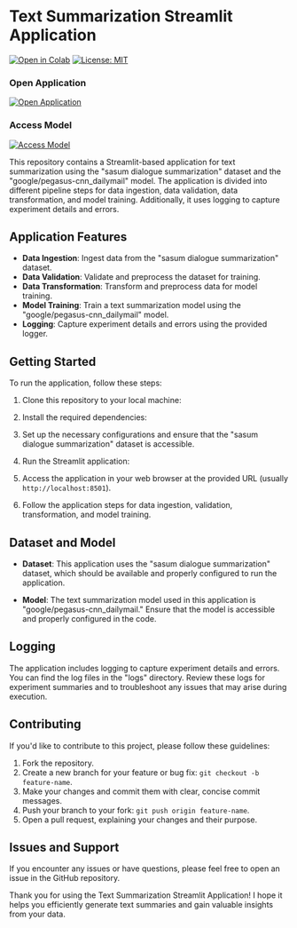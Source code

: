 # Text Summarization Streamlit Application

[![Open in Colab](https://colab.research.google.com/assets/colab-badge.svg)](https://colab.research.google.com/drive/1pnhMW99OsfIlQAc98XCU3MaclwTf6g7P) [![License: MIT](https://img.shields.io/badge/License-MIT-green.svg)](https://github.com/jasmeetsingh-028/Text-Summarization/blob/main/LICENSE.md)

### Open Application
[![Open Application](https://img.shields.io/badge/Hugging%20Face-Open%20Application-blue)](https://huggingface.co/spaces/ailm/text-summarizat-gradio-app)

### Access Model
[![Access Model](https://img.shields.io/badge/Hugging%20Face-Access%20Model-blue)](https://huggingface.co/ailm/pegsus-text-summarization)

This repository contains a Streamlit-based application for text summarization using the "sasum dialogue summarization" dataset and the "google/pegasus-cnn_dailymail" model. The application is divided into different pipeline steps for data ingestion, data validation, data transformation, and model training. Additionally, it uses logging to capture experiment details and errors.

## Application Features

- **Data Ingestion**: Ingest data from the "sasum dialogue summarization" dataset.
- **Data Validation**: Validate and preprocess the dataset for training.
- **Data Transformation**: Transform and preprocess data for model training.
- **Model Training**: Train a text summarization model using the "google/pegasus-cnn_dailymail" model.
- **Logging**: Capture experiment details and errors using the provided logger.

## Getting Started

To run the application, follow these steps:

1. Clone this repository to your local machine:

2. Install the required dependencies:

3. Set up the necessary configurations and ensure that the "sasum dialogue summarization" dataset is accessible.

4. Run the Streamlit application:


5. Access the application in your web browser at the provided URL (usually `http://localhost:8501`).

6. Follow the application steps for data ingestion, validation, transformation, and model training.

## Dataset and Model

- **Dataset**: This application uses the "sasum dialogue summarization" dataset, which should be available and properly configured to run the application.

- **Model**: The text summarization model used in this application is "google/pegasus-cnn_dailymail." Ensure that the model is accessible and properly configured in the code.

## Logging

The application includes logging to capture experiment details and errors. You can find the log files in the "logs" directory. Review these logs for experiment summaries and to troubleshoot any issues that may arise during execution.

## Contributing

If you'd like to contribute to this project, please follow these guidelines:

1. Fork the repository.
2. Create a new branch for your feature or bug fix: `git checkout -b feature-name`.
3. Make your changes and commit them with clear, concise commit messages.
4. Push your branch to your fork: `git push origin feature-name`.
5. Open a pull request, explaining your changes and their purpose.

## Issues and Support

If you encounter any issues or have questions, please feel free to open an issue in the GitHub repository.

Thank you for using the Text Summarization Streamlit Application! I hope it helps you efficiently generate text summaries and gain valuable insights from your data.
